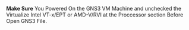 **Make Sure** 
 You Powered On the GNS3 VM Machine and unchecked the Virtualize Intel VT-x/EPT or AMD-V/RVI at the Proccessor section Before Open GNS3 File.
